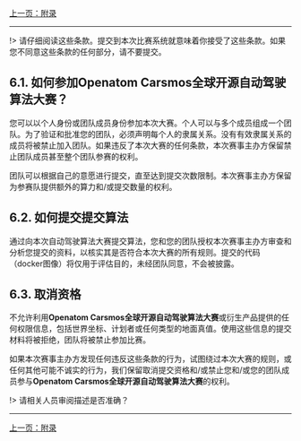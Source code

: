 [上一页：附录](scenarios.md)

---

!> 请仔细阅读这些条款。提交到本次比赛系统就意味着你接受了这些条款。如果您不同意这些条款的任何部分，请不要提交。

## 6.1. 如何参加Openatom Carsmos全球开源自动驾驶算法大赛？

您可以以个人身份或团队成员身份参加本次大赛。个人可以与多个成员组成一个团队。为了验证和批准您的团队，必须声明每个人的隶属关系。没有有效隶属关系的成员将被禁止加入团队。如果违反了本次大赛的任何条款，本次赛事主办方保留禁止团队成员甚至整个团队参赛的权利。

团队可以根据自己的意愿进行提交，直至达到提交次数限制。本次赛事主办方保留为参赛队提供额外的算力和/或提交数量的权利。

## 6.2. 如何提交提交算法

通过向本次自动驾驶算法大赛提交算法，您和您的团队授权本次赛事主办方审查和分析您提交的资料，以核实其是否符合本次大赛的所有规则。提交的代码（docker图像）将仅用于评估目的，未经团队同意，不会被披露。

## 6.3. 取消资格

不允许利用**Openatom Carsmos全球开源自动驾驶算法大赛**或衍生产品提供的任何权限信息，包括世界坐标、计划者或任何类型的地面真值。使用这些信息的提交材料将被拒绝，团队将被禁止参加比赛。

如果本次赛事主办方发现任何违反这些条款的行为，试图绕过本次大赛的规则，或任何其他可能不诚实的行为，我们保留取消提交资格和/或禁止您和/或您的团队成员参与**Openatom Carsmos全球开源自动驾驶算法大赛**的权利。

!> 请相关人员审阅描述是否准确？

---

[上一页：附录](scenarios.md)
